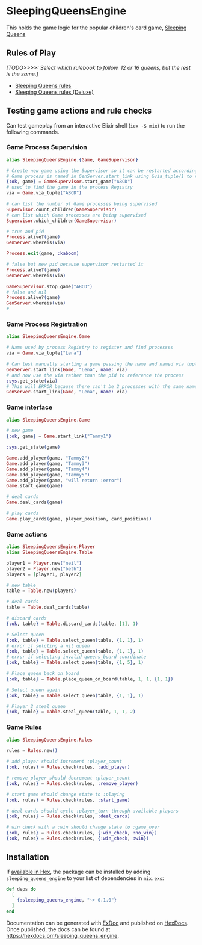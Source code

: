 # SleepingQueensEngine

This holds the game logic for the popular children's card game,
[Sleeping Queens](https://gamewright.com/product/Sleeping-Queens)

## Rules of Play

_[TODO>>>>: Select which rulebook to follow. 12 or 16 queens, but the rest is
the same.]_

- [Sleeping Queens rules](https://gamewright.com/pdfs/Rules/SleepingQueensTM-RULES.pdf)
- [Sleeping Queens rules (Deluxe)](https://gamewright.com/pdfs/Rules/Sleeping-Queens-Rules.pdf)

## Testing game actions and rule checks

Can test gameplay from an interactive Elixir shell (`iex -S mix`) to run the
following commands.

### Game Process Supervision

```elixir
alias SleepingQueensEngine.{Game, GameSupervisor}

# Create new game using the Supervisor so it can be restarted according to child specs.
# Game process is named in GenServer.start_link using &via_tuple/1 to register itself.
{:ok, game} = GameSupervisor.start_game("ABCD")
# used to find the game in the process Registry
via = Game.via_tuple("ABCD")

# can list the number of Game processes being supervised
Supervisor.count_children(GameSupervisor)
# can list which Game processes are being supervised
Supervisor.which_children(GameSupervisor)

# true and pid
Process.alive?(game)
GenServer.whereis(via)

Process.exit(game, :kaboom)

# false but new pid because supervisor restarted it
Process.alive?(game)
GenServer.whereis(via)

GameSupervisor.stop_game("ABCD")
# false and nil
Process.alive?(game)
GenServer.whereis(via)
# 
```

### Game Process Registration

```elixir
alias SleepingQueensEngine.Game

# Name used by process Registry to register and find processes
via = Game.via_tuple("Lena")

# Can test manually starting a game passing the name and named via tuple
GenServer.start_link(Game, "Lena", name: via)
# and now use the via rather than the pid to reference the process
:sys.get_state(via)
# This will ERROR because there can't be 2 processes with the same name
GenServer.start_link(Game, "Lena", name: via)
```

### Game interface

```elixir
alias SleepingQueensEngine.Game

# new game
{:ok, game} = Game.start_link("Tammy1")

:sys.get_state(game)

Game.add_player(game, "Tammy2")
Game.add_player(game, "Tammy3")
Game.add_player(game, "Tammy4")
Game.add_player(game, "Tammy5")
Game.add_player(game, "will return :error")
Game.start_game(game)

# deal cards
Game.deal_cards(game)

# play cards
Game.play_cards(game, player_position, card_positions)
```

### Game actions

```elixir
alias SleepingQueensEngine.Player
alias SleepingQueensEngine.Table

player1 = Player.new("neil")
player2 = Player.new("beth")
players = [player1, player2]

# new table
table = Table.new(players)

# deal cards
table = Table.deal_cards(table)

# discard cards
{:ok, table} = Table.discard_cards(table, [1], 1)

# Select queen
{:ok, table} = Table.select_queen(table, {1, 1}, 1)
# error if selcting a nil queen
{:ok, table} = Table.select_queen(table, {1, 1}, 1)
# error if selecting invalid queens_board coordinate
{:ok, table} = Table.select_queen(table, {1, 5}, 1)

# Place queen back on board
{:ok, table} = Table.place_queen_on_board(table, 1, 1, {1, 1})

# Select queen again
{:ok, table} = Table.select_queen(table, {1, 1}, 1)

# Player 2 steal queen
{:ok, table} = Table.steal_queen(table, 1, 1, 2)
```

### Game Rules

```elixir
alias SleepingQueensEngine.Rules

rules = Rules.new()

# add player should increment :player_count
{:ok, rules} = Rules.check(rules, :add_player)

# remove player should decrement :player_count
{:ok, rules} = Rules.check(rules, :remove_player)

# start game should change state to :playing
{:ok, rules} = Rules.check(rules, :start_game)

# deal cards should cycle :player_turn through available players
{:ok, rules} = Rules.check(rules, :deal_cards)

# win check with a :win should change state to :game_over
{:ok, rules} = Rules.check(rules, {:win_check, :no_win})
{:ok, rules} = Rules.check(rules, {:win_check, :win})
```

## Installation

If [available in Hex](https://hex.pm/docs/publish), the package can be installed
by adding `sleeping_queens_engine` to your list of dependencies in `mix.exs`:

```elixir
def deps do
  [
    {:sleeping_queens_engine, "~> 0.1.0"}
  ]
end
```

Documentation can be generated with
[ExDoc](https://github.com/elixir-lang/ex_doc) and published on
[HexDocs](https://hexdocs.pm). Once published, the docs can be found at
<https://hexdocs.pm/sleeping_queens_engine>.
